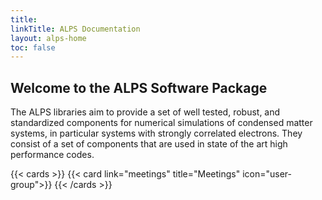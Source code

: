 ```yaml
---
title: 
linkTitle: ALPS Documentation
layout: alps-home
toc: false
---
```


## Welcome to the ALPS Software Package

The ALPS libraries aim to provide a set of well tested, robust, and standardized components for numerical simulations of condensed matter systems, in particular systems with strongly correlated electrons. They consist of a set of components that are used in state of the art high performance codes. 


{{< cards >}}
  {{< card link="meetings" title="Meetings" icon="user-group">}}
{{< /cards >}}
